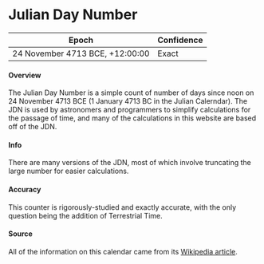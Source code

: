 # Julian Day Number

| Epoch                        | Confidence |
| ---------------------------- | ---------- |
| 24 November 4713 BCE, +12:00:00 | Exact      |

#### Overview

The Julian Day Number is a simple count of number of days since noon on 24 November 4713 BCE (1 January 4713 BC in the Julian Calerndar). The JDN is used by astronomers and programmers to simplify calculations for the passage of time, and many of the calculations in this website are based off of the JDN.

#### Info

There are many versions of the JDN, most of which involve truncating the large number for easier calculations.

#### Accuracy

This counter is rigorously-studied and exactly accurate, with the only question being the addition of Terrestrial Time.

#### Source

All of the information on this calendar came from its [Wikipedia article](https://en.wikipedia.org/wiki/Julian_day).
